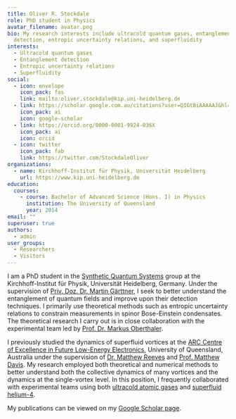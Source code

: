 ```yaml
---
title: Oliver R. Stockdale
role: PhD student in Physics
avatar_filename: avatar.png
bio: My research interests include ultracold quantum gases, entanglement
  detection, entropic uncertainty relations, and superfluidity
interests:
  - Ultracold quantum gases
  - Entanglement detection
  - Entropic uncertainty relations
  - Superfluidity
social:
  - icon: envelope
    icon_pack: fas
    link: mailto:oliver.stockdale@kip.uni-heidelberg.de
  - link: https://scholar.google.com.au/citations?user=QIGtBiAAAAAJ&hl=en
    icon_pack: ai
    icon: google-scholar
  - link: https://orcid.org/0000-0001-9924-036X
    icon_pack: ai
    icon: orcid
  - icon: twitter
    icon_pack: fab
    link: https://twitter.com/StockdaleOliver
organizations:
  - name: Kirchhoff-Institut für Physik, Universität Heidelberg
    url: https://www.kip.uni-heidelberg.de
education:
  courses:
    - course: Bachelor of Advanced Science (Hons. I) in Physics
      institution: The University of Queensland
      year: 2014
email: ""
superuser: true
authors:
  - admin
user_groups:
  - Researchers
  - Visitors
---
```

I am a PhD student in the [Synthetic Quantum Systems](http://www.kip.uni-heidelberg.de/synqs/) group at the Kirchhoff-Institut für Physik, Universität Heidelberg, Germany. Under the supervision of [Priv. Doz. Dr. Martin Gärttner](http://www.kip.uni-heidelberg.de/user/marting/), I seek to better understand the entanglement of quantum fields and improve upon their detection techniques. I primarily use theoretical methods such as entropic uncertainty relations to constrain measurements in spinor Bose-Einstein condensates. The theoretical research I carry out is in close collaboration with the experimental team led by [Prof. Dr. Markus Oberthaler](http://www.kip.uni-heidelberg.de/matterwave/).

I previously studied the dynamics of superfluid vortices at the [ARC Centre of Excellence in Future Low-Energy Electronics](https://www.fleet.org.au), University of Queensland, Australia under the supervision of [Dr. Matthew Reeves](https://researchers.uq.edu.au/researcher/16962) and [Prof. Matthew Davis](https://researchers.uq.edu.au/researcher/1134). My research employed both theoretical and numerical methods to better understand both the collective dynamics of many vortices and the dynamics at the single-vortex level. In this position, I frequently collaborated with experimental teams using both [ultracold atomic gases](https://bec.equs.org) and [superfluid helium-4](http://www.physics.uq.edu.au/QOlab/index.html).

My publications can be viewed on my [Google Scholar page](https://scholar.google.com.au/citations?user=QIGtBiAAAAAJ&hl=en).